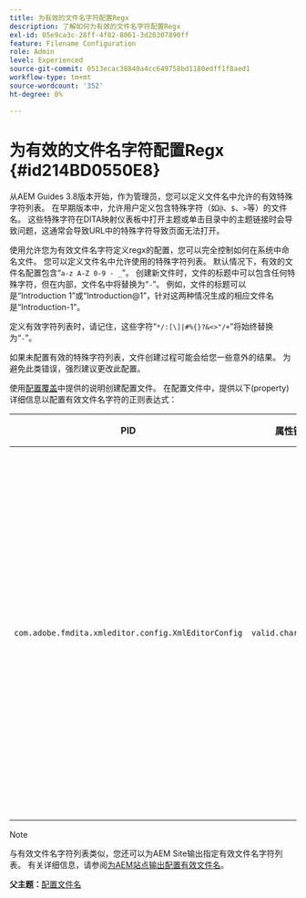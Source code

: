 ```yaml
---
title: 为有效的文件名字符配置Regx
description: 了解如何为有效的文件名字符配置Regx
exl-id: 05e9ca3c-28ff-4f82-8061-3d20307890ff
feature: Filename Configuration
role: Admin
level: Experienced
source-git-commit: 0513ecac38840a4cc649758bd1180edff1f8aed1
workflow-type: tm+mt
source-wordcount: '352'
ht-degree: 0%

---
```


# 为有效的文件名字符配置Regx {#id214BD0550E8}

从AEM Guides 3.8版本开始，作为管理员，您可以定义文件名中允许的有效特殊字符列表。 在早期版本中，允许用户定义包含特殊字符（如`@`、`$`、`>`等）的文件名。 这些特殊字符在DITA映射仪表板中打开主题或单击目录中的主题链接时会导致问题，这通常会导致URL中的特殊字符导致页面无法打开。

使用允许您为有效文件名字符定义regx的配置，您可以完全控制如何在系统中命名文件。 您可以定义文件名中允许使用的特殊字符列表。 默认情况下，有效的文件名配置包含“`a-z A-Z 0-9 - _`”。 创建新文件时，文件的标题中可以包含任何特殊字符，但在内部，文件名中将替换为“`-`”。 例如，文件的标题可以是“Introduction 1”或“Introduction@1”，针对这两种情况生成的相应文件名是“Introduction-1”。

定义有效字符列表时，请记住，这些字符“`*/:[\]|#%{}?&<>"/+`”将始终替换为“`-`”。

如果未配置有效的特殊字符列表，文件创建过程可能会给您一些意外的结果。 为避免此类错误，强烈建议更改此配置。

使用[配置覆盖](download-install-additional-config-override.md#)中提供的说明创建配置文件。 在配置文件中，提供以下\(property\)详细信息以配置有效文件名字符的正则表达式：

| PID | 属性键 | 属性值 |
|---|------------|--------------|
| `com.adobe.fmdita.xmleditor.config.XmlEditorConfig` | `valid.characters` | 该值是一个正则表达式模式。 它必须具有三个基本字符，并且列表必须以连字符\(-\)开头。<br> **默认值**： \[-a-zA-Z0-9\_\] |

>[!NOTE]
>
> 与有效文件名字符列表类似，您还可以为AEM Site输出指定有效文件名字符列表。 有关详细信息，请参阅[为AEM站点输出配置有效文件名](conf-file-names-valid-regx-aem-site-output.md#)。

**父主题：**&#x200B;[&#x200B;配置文件名](conf-file-names.md)
